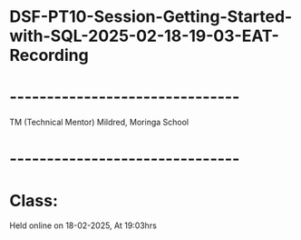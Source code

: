 # DSF-PT10-Session-Getting-Started-with-SQL-2025-02-18-19-03-EAT-Recording

# -------------------------------

TM (Technical Mentor)
Mildred,
Moringa School

# -------------------------------

# Class:
Held online on 18-02-2025, 
At 19:03hrs